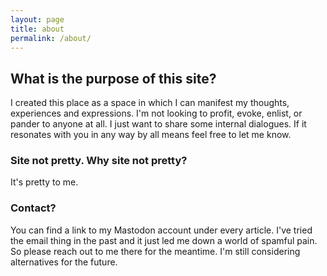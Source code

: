 ```yaml
---
layout: page
title: about
permalink: /about/
---
```


## What is the purpose of this site?

I created this place as a space in which I can manifest my thoughts, experiences and expressions. I'm not looking to profit, evoke, enlist, or pander to anyone at all. I just want to share some internal dialogues. If it resonates with you in any way by all means feel free to let me know.  


### Site not pretty. Why site not pretty?

It's pretty to me.

### Contact?

You can find a link to my Mastodon account under every article. I've tried the email thing in the past and it just led me down a world of spamful pain. So please reach out to me there for the meantime. I'm still considering alternatives for the future. 